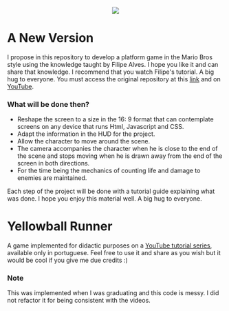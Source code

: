 <p align="center">
  <a href="https://filipealvesdef.github.io/yellowball-game-yt/index.html">
    <img src="https://github.com/filipealvesdef/yellowball-game-yt/blob/master/yellowball-preview.gif?raw=true">
  </a>
</p>

# A New Version

I propose in this repository to develop a platform game in the Mario Bros style using the knowledge taught by Filipe Alves. I hope you like it and can share that knowledge. I recommend that you watch Filipe's tutorial.
A big hug to everyone. 
You must access the original repository at this [link](https://github.com/filipealvesdef/yellowball-game-yt) and on [YouTube](https://www.youtube.com/watch?v=z3r8up9cz3w).

### What will be done then?

- Reshape the screen to a size in the 16: 9 format that can contemplate screens on any device that runs Html, Javascript and CSS.
- Adapt the information in the HUD for the project.
- Allow the character to move around the scene.
- The camera accompanies the character when he is close to the end of the scene and stops moving when he is drawn away from the end of the screen in both directions.
- For the time being the mechanics of counting life and damage to enemies are maintained.

Each step of the project will be done with a tutorial guide explaining what was done.
I hope you enjoy this material well.
A big hug to everyone.

# Yellowball Runner

A game implemented for didactic purposes on a [YouTube tutorial series](https://www.youtube.com/watch?v=z3r8up9cz3w&list=PL1EkVGo1AQ0Hsqhvjm4khfp6innDjpj9J), available only in portuguese.
Feel free to use it and share as you wish but it would be cool if you give me due credits :)

### Note
This was implemented when I was graduating and this code is messy. I did not refactor it for being consistent with the videos.

